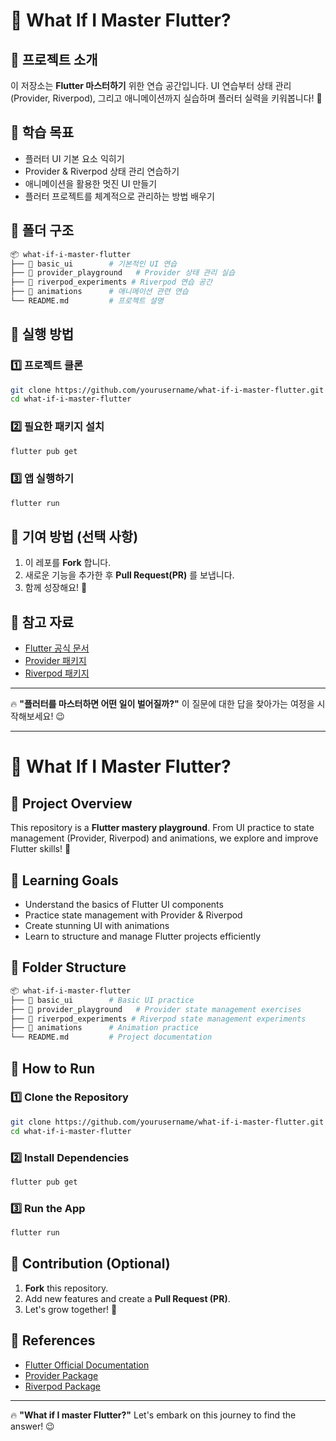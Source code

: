 # 🚀 What If I Master Flutter?

## 🎯 프로젝트 소개

이 저장소는 **Flutter 마스터하기** 위한 연습 공간입니다.
UI 연습부터 상태 관리 (Provider, Riverpod), 그리고 애니메이션까지 실습하며 플러터 실력을 키워봅니다! 💪

## 📌 학습 목표

- 플러터 UI 기본 요소 익히기
- Provider & Riverpod 상태 관리 연습하기
- 애니메이션을 활용한 멋진 UI 만들기
- 플러터 프로젝트를 체계적으로 관리하는 방법 배우기

## 📂 폴더 구조

```bash
📦 what-if-i-master-flutter
├── 📁 basic_ui        # 기본적인 UI 연습
├── 📁 provider_playground   # Provider 상태 관리 실습
├── 📁 riverpod_experiments # Riverpod 연습 공간
├── 📁 animations      # 애니메이션 관련 연습
└── README.md         # 프로젝트 설명
```

## 🚀 실행 방법

### 1️⃣ 프로젝트 클론

```bash
git clone https://github.com/yourusername/what-if-i-master-flutter.git
cd what-if-i-master-flutter
```

### 2️⃣ 필요한 패키지 설치

```bash
flutter pub get
```

### 3️⃣ 앱 실행하기

```bash
flutter run
```

## 🤝 기여 방법 (선택 사항)

1. 이 레포를 **Fork** 합니다.
2. 새로운 기능을 추가한 후 **Pull Request(PR)** 를 보냅니다.
3. 함께 성장해요! 🚀

## 📌 참고 자료

- [Flutter 공식 문서](https://flutter.dev/docs)
- [Provider 패키지](https://pub.dev/packages/provider)
- [Riverpod 패키지](https://riverpod.dev)

---

🔥 **"플러터를 마스터하면 어떤 일이 벌어질까?"** 이 질문에 대한 답을 찾아가는 여정을 시작해보세요! 😉

---

# 🚀 What If I Master Flutter?

## 🎯 Project Overview

This repository is a **Flutter mastery playground**.
From UI practice to state management (Provider, Riverpod) and animations, we explore and improve Flutter skills! 💪

## 📌 Learning Goals

- Understand the basics of Flutter UI components
- Practice state management with Provider & Riverpod
- Create stunning UI with animations
- Learn to structure and manage Flutter projects efficiently

## 📂 Folder Structure

```bash
📦 what-if-i-master-flutter
├── 📁 basic_ui        # Basic UI practice
├── 📁 provider_playground   # Provider state management exercises
├── 📁 riverpod_experiments # Riverpod state management experiments
├── 📁 animations      # Animation practice
└── README.md         # Project documentation
```

## 🚀 How to Run

### 1️⃣ Clone the Repository

```bash
git clone https://github.com/yourusername/what-if-i-master-flutter.git
cd what-if-i-master-flutter
```

### 2️⃣ Install Dependencies

```bash
flutter pub get
```

### 3️⃣ Run the App

```bash
flutter run
```

## 🤝 Contribution (Optional)

1. **Fork** this repository.
2. Add new features and create a **Pull Request (PR)**.
3. Let's grow together! 🚀

## 📌 References

- [Flutter Official Documentation](https://flutter.dev/docs)
- [Provider Package](https://pub.dev/packages/provider)
- [Riverpod Package](https://riverpod.dev)

---

🔥 **"What if I master Flutter?"** Let's embark on this journey to find the answer! 😉
